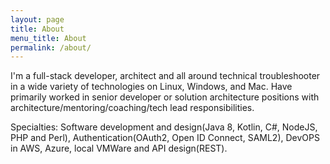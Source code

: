 ```yaml
---
layout: page
title: About
menu_title: About
permalink: /about/
---
```


I'm a full-stack developer, architect and all around technical troubleshooter in a wide variety of technologies on Linux, Windows, and Mac. Have primarily worked in senior developer or solution architecture positions with architecture/mentoring/coaching/tech lead responsibilities.

Specialties: Software development and design(Java 8, Kotlin, C#, NodeJS, PHP and Perl), Authentication(OAuth2, Open ID Connect, SAML2), DevOPS in AWS, Azure, local VMWare and API design(REST).

